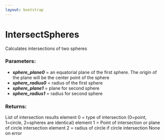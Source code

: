 ```yaml
---
layout: bootstrap
---
```


# IntersectSpheres

Calculates intersections of two spheres
          

### Parameters:

- ***sphere_plane0*** = an equatorial plane of the first sphere. The origin of the
  plane will be the center point of the sphere
- ***sphere_radius0*** = radius of the first sphere
- ***sphere_plane1*** = plane for second sphere
- ***sphere_radius1*** = radius for second sphere
        

### Returns:


List of intersection results
  element 0 = type of intersection (0=point, 1=circle, 2=spheres are identical)
  element 1 = Point of intersection or plane of circle intersection
  element 2 = radius of circle if circle intersection
None on error
        


